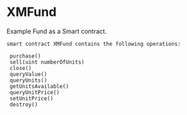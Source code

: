 # XMFund
Example Fund as a Smart contract. 

```
smart contract XMFund contains the following operations:

 purchase()
 sell(uint numberOfUnits)
 close()
 queryValue()
 queryUnits()
 getUnitsAvailable()
 queryUnitPrice()
 setUnitPrice()
 destroy()

```
